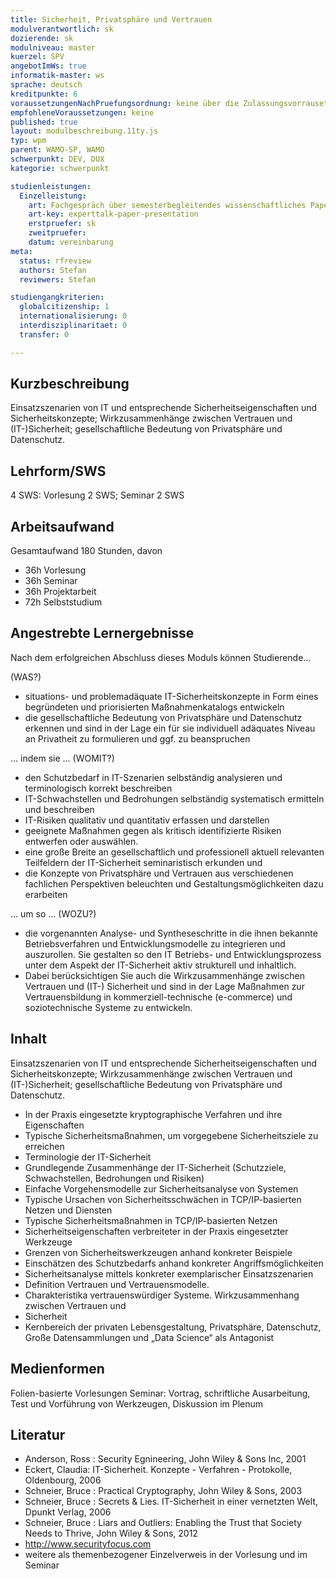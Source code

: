 ```yaml
---
title: Sicherheit, Privatsphäre und Vertrauen
modulverantwortlich: sk
dozierende: sk
modulniveau: master
kuerzel: SPV
angebotImWs: true
informatik-master: ws
sprache: deutsch
kreditpunkte: 6
voraussetzungenNachPruefungsordnung: keine über die Zulassungsvorrausetzungen zum Studium hinausgehenden
empfohleneVoraussetzungen: keine
published: true
layout: modulbeschreibung.11ty.js
typ: wpm
parent: WAMO-SP, WAMO
schwerpunkt: DEV, DUX
kategorie: schwerpunkt

studienleistungen:
  Einzelleistung:
    art: Fachgespräch über semesterbegleitendes wissenschaftliches Paper mit Präsentation
    art-key: experttalk-paper-presentation
    erstpruefer: sk
    zweitpruefer: 
    datum: vereinbarung
meta:
  status: rfreview
  authors: Stefan
  reviewers: Stefan

studiengangkriterien:
  globalcitizenship: 1
  internationalisierung: 0
  interdisziplinaritaet: 0
  transfer: 0

---
```


## Kurzbeschreibung
Einsatzszenarien von IT und entsprechende Sicherheitseigenschaften und Sicherheitskonzepte; Wirkzusammenhänge zwischen Vertrauen und (IT-)Sicherheit; gesellschaftliche Bedeutung von Privatsphäre und Datenschutz.

## Lehrform/SWS 
4 SWS: Vorlesung 2 SWS; Seminar 2 SWS

## Arbeitsaufwand 
Gesamtaufwand 180 Stunden, davon 

- 36h Vorlesung 
- 36h Seminar
- 36h Projektarbeit  
- 72h Selbststudium 

## Angestrebte Lernergebnisse

Nach dem erfolgreichen Abschluss dieses Moduls können Studierende...

(WAS?)

* situations- und problemadäquate IT-Sicherheitskonzepte in Form eines begründeten und priorisierten Maßnahmenkatalogs entwickeln
* die gesellschaftliche Bedeutung von Privatsphäre und Datenschutz erkennen und sind in der Lage ein für sie individuell adäquates Niveau an Privatheit zu formulieren und ggf. zu beanspruchen

... indem sie ... (WOMIT?)
* den Schutzbedarf in IT-Szenarien selbständig analysieren und terminologisch korrekt beschreiben 
* IT-Schwachstellen und Bedrohungen selbständig systematisch ermitteln und beschreiben
* IT-Risiken qualitativ und quantitativ erfassen und darstellen
* geeignete Maßnahmen gegen als kritisch identifizierte Risiken entwerfen oder auswählen.
* eine große Breite an gesellschaftlich und professionell aktuell relevanten Teilfeldern der IT-Sicherheit seminaristisch erkunden und
* die Konzepte von Privatsphäre und Vertrauen aus verschiedenen fachlichen Perspektiven beleuchten und Gestaltungsmöglichkeiten dazu erarbeiten

... um so ... (WOZU?)

* die vorgenannten Analyse- und Syntheseschritte in die ihnen bekannte Betriebsverfahren und Entwicklungsmodelle zu integrieren und auszurollen. Sie gestalten so den IT Betriebs- und Entwicklungsprozess unter dem Aspekt der IT-Sicherheit aktiv strukturell und inhaltlich.
* Dabei berücksichtigen Sie auch die Wirkzusammenhänge zwischen Vertrauen und (IT-) Sicherheit und sind in der Lage Maßnahmen zur Vertrauensbildung in kommerziell-technische (e-commerce) und soziotechnische Systeme zu entwickeln.


## Inhalt

Einsatzszenarien von IT und entsprechende Sicherheitseigenschaften und Sicherheitskonzepte; Wirkzusammenhänge zwischen Vertrauen und (IT-)Sicherheit; gesellschaftliche Bedeutung von Privatsphäre und Datenschutz.
* In der Praxis eingesetzte kryptographische Verfahren und ihre Eigenschaften
* Typische Sicherheitsmaßnahmen, um vorgegebene Sicherheitsziele zu erreichen
* Terminologie der IT-Sicherheit 
* Grundlegende Zusammenhänge der IT-Sicherheit (Schutzziele, Schwachstellen, Bedrohungen und Risiken)
* Einfache Vorgehensmodelle zur Sicherheitsanalyse von Systemen
* Typische Ursachen von Sicherheitsschwächen in TCP/IP-basierten Netzen und Diensten
* Typische Sicherheitsmaßnahmen in TCP/IP-basierten Netzen
* Sicherheitseigenschaften verbreiteter in der Praxis eingesetzter Werkzeuge
* Grenzen von Sicherheitswerkzeugen anhand konkreter Beispiele
* Einschätzen des Schutzbedarfs anhand konkreter Angriffsmöglichkeiten
* Sicherheitsanalyse mittels konkreter exemplarischer Einsatzszenarien
* Definition Vertrauen und Vertrauensmodelle.
* Charakteristika vertrauenswürdiger Systeme. Wirkzusammenhang zwischen Vertrauen und
* Sicherheit
* Kernbereich der privaten Lebensgestaltung, Privatsphäre, Datenschutz, Große Datensammlungen und „Data Science“ als Antagonist

## Medienformen

Folien-basierte Vorlesungen
Seminar: Vortrag, schriftliche Ausarbeitung, Test und Vorführung von Werkzeugen, Diskussion im Plenum

## Literatur

*	Anderson, Ross : Security Egnineering, John Wiley & Sons Inc, 2001
*	Eckert, Claudia: IT-Sicherheit. Konzepte - Verfahren - Protokolle, Oldenbourg, 2006
*	Schneier, Bruce : Practical Cryptography, John Wiley & Sons, 2003
*	Schneier, Bruce : Secrets & Lies. IT-Sicherheit in einer vernetzten Welt, Dpunkt Verlag, 2006
*	Schneier, Bruce : Liars and Outliers: Enabling the Trust that Society Needs to Thrive, John Wiley & Sons, 2012
*	http://www.securityfocus.com
*	weitere als themenbezogener Einzelverweis in der Vorlesung und im Seminar

